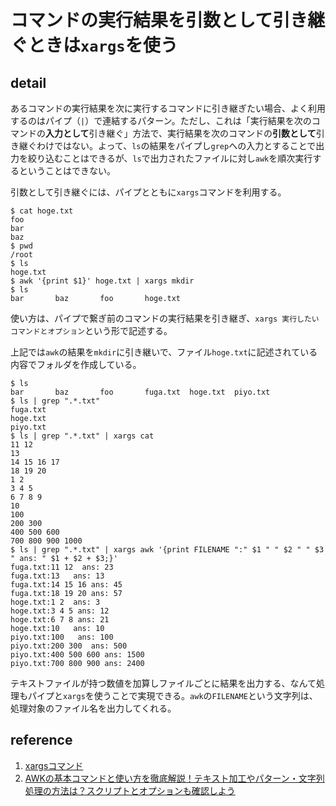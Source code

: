 # コマンドの実行結果を引数として引き継ぐときは`xargs`を使う

## detail

あるコマンドの実行結果を次に実行するコマンドに引き継ぎたい場合、よく利用するのはパイプ（`|`）で連結するパターン。ただし、これは「実行結果を次のコマンドの**入力として**引き継ぐ」方法で、実行結果を次のコマンドの**引数として**引き継ぐわけではない。よって、`ls`の結果をパイプし`grep`への入力とすることで出力を絞り込むことはできるが、`ls`で出力されたファイルに対し`awk`を順次実行するということはできない。

引数として引き継ぐには、パイプとともに`xargs`コマンドを利用する。

```console
$ cat hoge.txt
foo
bar
baz
$ pwd
/root
$ ls
hoge.txt
$ awk '{print $1}' hoge.txt | xargs mkdir
$ ls
bar       baz       foo       hoge.txt
```

使い方は、パイプで繋ぎ前のコマンドの実行結果を引き継ぎ、`xargs 実行したいコマンドとオプション`という形で記述する。

上記では`awk`の結果を`mkdir`に引き継いで、ファイル`hoge.txt`に記述されている内容でフォルダを作成している。

```console
$ ls
bar       baz       foo       fuga.txt  hoge.txt  piyo.txt
$ ls | grep ".*.txt"
fuga.txt
hoge.txt
piyo.txt
$ ls | grep ".*.txt" | xargs cat
11 12
13
14 15 16 17
18 19 20
1 2
3 4 5
6 7 8 9
10
100
200 300
400 500 600
700 800 900 1000
$ ls | grep ".*.txt" | xargs awk '{print FILENAME ":" $1 " " $2 " " $3 " ans: " $1 + $2 + $3;}'
fuga.txt:11 12  ans: 23
fuga.txt:13   ans: 13
fuga.txt:14 15 16 ans: 45
fuga.txt:18 19 20 ans: 57
hoge.txt:1 2  ans: 3
hoge.txt:3 4 5 ans: 12
hoge.txt:6 7 8 ans: 21
hoge.txt:10   ans: 10
piyo.txt:100   ans: 100
piyo.txt:200 300  ans: 500
piyo.txt:400 500 600 ans: 1500
piyo.txt:700 800 900 ans: 2400
```

テキストファイルが持つ数値を加算しファイルごとに結果を出力する、なんて処理もパイプと`xargs`を使うことで実現できる。`awk`の`FILENAME`という文字列は、処理対象のファイル名を出力してくれる。

## reference

1. [xargsコマンド](https://hydrocul.github.io/wiki/commands/xargs.html)
2. [AWKの基本コマンドと使い方を徹底解説！テキスト加工やパターン・文字列処理の方法は？スクリプトとオプションも確認しよう](https://agency-star.co.jp/column/awk/)
